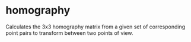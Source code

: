 # homography
Calculates the 3x3 homography matrix from a given set of corresponding point pairs to transform between two points of view.
